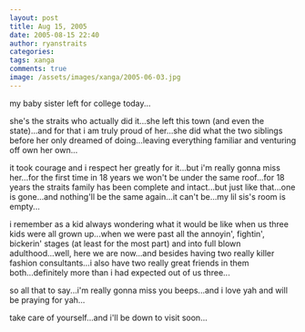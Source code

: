 ```yaml
---
layout: post
title: Aug 15, 2005
date: 2005-08-15 22:40
author: ryanstraits
categories:
tags: xanga
comments: true
image: /assets/images/xanga/2005-06-03.jpg
---
```

my baby sister left for college today...

<!-- break -->

she's the straits who actually did it...she left this town (and even the state)...and for that i am truly proud of her...she did what the two siblings before her only dreamed of doing...leaving everything familiar and venturing off own her own...

it took courage and i respect her greatly for it...but i'm really gonna miss her...for the first time in 18 years we won't be under the same roof...for 18 years the straits family has been complete and intact...but just like that...one is gone...and nothing'll be the same again...it can't be...my lil sis's room is empty...

i remember as a kid always wondering what it would be like when us three kids were all grown up...when we were past all the annoyin', fightin', bickerin' stages (at least for the most part) and into full blown adulthood...well, here we are now...and besides having two really killer fashion consultants...i also have two really great friends in them both...definitely more than i had expected out of us three...

so all that to say...i'm really gonna miss you beeps...and i love yah and will be praying for yah...

take care of yourself...and i'll be down to visit soon...
